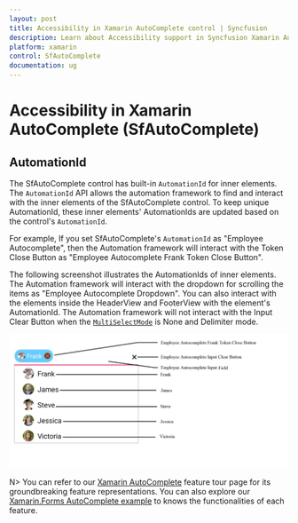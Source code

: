 ```yaml
---
layout: post
title: Accessibility in Xamarin AutoComplete control | Syncfusion
description: Learn about Accessibility support in Syncfusion Xamarin AutoComplete (SfAutoComplete) control and more details.
platform: xamarin
control: SfAutoComplete
documentation: ug
---
```


# Accessibility in Xamarin AutoComplete (SfAutoComplete)

## AutomationId

The SfAutoComplete control has built-in `AutomationId` for inner elements. The `AutomationId` API allows the automation framework to find and interact with the inner elements of the SfAutoComplete control. To keep unique AutomationId, these inner elements' AutomationIds are updated based on the control's `AutomationId`. 

For example, If you set SfAutoComplete's `AutomationId` as "Employee Autocomplete", then the Automation framework will interact with the Token Close Button as "Employee Autocomplete Frank Token Close Button". 

The following screenshot illustrates the AutomationIds of inner elements. The Automation framework will interact with the dropdown for scrolling the items as "Employee Autocomplete Dropdown". You can also interact with the elements inside the HeaderView and FooterView with the element's AutomationId. The Automation framework will not interact with the Input Clear Button when the [`MultiSelectMode`](https://help.syncfusion.com/cr/xamarin/Syncfusion.SfAutoComplete.XForms.SfAutoComplete.html#Syncfusion_SfAutoComplete_XForms_SfAutoComplete_MultiSelectMode) is None and Delimiter mode. 

![AutomationId Image](images/AutomationId/AutomationId.png)

N> You can refer to our [Xamarin AutoComplete](https://www.syncfusion.com/xamarin-ui-controls/xamarin-autocomplete) feature tour page for its groundbreaking feature representations. You can also explore our [Xamarin.Forms AutoComplete example](https://github.com/syncfusion/xamarin-demos/tree/master/Forms/AutoComplete) to knows the functionalities of each feature.
